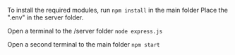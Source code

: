 To install the required modules, run `npm install` in the main folder
Place the ".env" in the server folder.

Open a terminal to the /server folder
`node express.js`

Open a second terminal to the main folder
`npm start`
